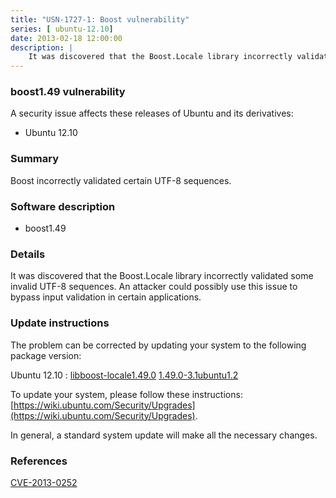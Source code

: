 ```yaml
---
title: "USN-1727-1: Boost vulnerability"
series: [ ubuntu-12.10]
date: 2013-02-18 12:00:00
description: |
    It was discovered that the Boost.Locale library incorrectly validated some invalid UTF-8 sequences. An attacker could possibly use this issue to bypass input validation in certain applications. 
--- 
```

 
### boost1.49 vulnerability

A security issue affects these releases of Ubuntu and its derivatives:

* Ubuntu 12.10

### Summary

Boost incorrectly validated certain UTF-8 sequences. 

### Software description

* boost1.49 

### Details

It was discovered that the Boost.Locale library incorrectly validated some invalid UTF-8 sequences. An attacker could possibly use this issue to bypass input validation in certain applications. 

### Update instructions

The problem can be corrected by updating your system to the following package version:

Ubuntu 12.10
 : [libboost-locale1.49.0](https://launchpad.net/ubuntu/+source/boost1.49) <span> [1.49.0-3.1ubuntu1.2](https://launchpad.net/ubuntu/+source/boost1.49/1.49.0-3.1ubuntu1.2) </span> 

To update your system, please follow these instructions: [https://wiki.ubuntu.com/Security/Upgrades](https://wiki.ubuntu.com/Security/Upgrades).

In general, a standard system update will make all the necessary changes. 

### References

 [CVE-2013-0252](http://people.ubuntu.com/~ubuntu-security/cve/CVE-2013-0252)
 
